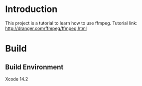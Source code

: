 # Introduction
This project is a tutorial to learn how to use ffmpeg.
Tutorial link: http://dranger.com/ffmpeg/ffmpeg.html

# Build
## Build Environment
Xcode 14.2
